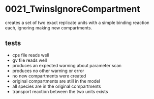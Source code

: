 # 0021_TwinsIgnoreCompartment

creates a set of two exact replicate units with a simple binding reaction each, ignoring making new compartments.

## tests

- cps file reads well
- gv file reads well
- produces an expected warning about parameter scan
- produces no other warning or error
- no new compartments were created
- original compartments are still in the model
- all species are in the original compartments
- transport reaction between the two units exists
